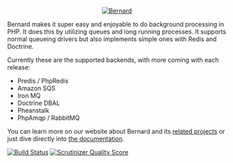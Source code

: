 <p align="center">
  <a href="http://bernard.rtfd.org">
    <img src="https://bernard.readthedocs.org/en/latest/_static/img/logo_small@2x.png" alt="Bernard" />
  </a>
</p>

Bernard makes it super easy and enjoyable to do background processing in PHP. It does this by utilizing queues and long running processes. It supports normal queueing drivers but also implements simple ones with Redis and Doctrine.

Currently these are the supported backends, with more coming with each release:

 * Predis / PhpRedis
 * Amazon SQS
 * Iron MQ
 * Doctrine DBAL
 * Pheanstalk
 * PhpAmqp / RabbitMQ

You can learn more on our website about Bernard and its [related projects][website] or just dive directly into [the
documentation][documentation].

[![Build Status](https://travis-ci.org/bernardphp/bernard.png?branch=master)][travis] [![Scrutinizer Quality Score](https://scrutinizer-ci.com/g/bernardphp/bernard/badges/quality-score.png?s=f752c78d347624081f5b6d3d818fe14eef0311c2)](https://scrutinizer-ci.com/g/bernardphp/bernard/)

[documentation]: https://bernard.readthedocs.org
[website]: http://bernardphp-com.rtfd.org
[travis]: https://travis-ci.org/bernardphp/bernard
